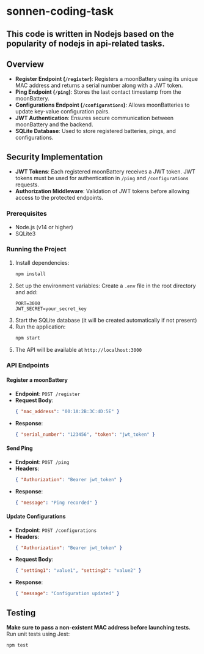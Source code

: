 # sonnen-coding-task

## This code is written in Nodejs based on the popularity of nodejs in api-related tasks.

## Overview
- **Register Endpoint (`/register`)**: Registers a moonBattery using its unique MAC address and returns a serial number along with a JWT token.
- **Ping Endpoint (`/ping`)**: Stores the last contact timestamp from the moonBattery.
- **Configurations Endpoint (`/configurations`)**: Allows moonBatteries to update key-value configuration pairs.
- **JWT Authentication**: Ensures secure communication between moonBattery and the backend.
- **SQLite Database**: Used to store registered batteries, pings, and configurations.

## Security Implementation
- **JWT Tokens**: Each registered moonBattery receives a JWT token. JWT tokens must be used for authentication in `/ping` and `/configurations` requests.
- **Authorization Middleware**: Validation of JWT tokens before allowing access to the protected endpoints.

### Prerequisites
- Node.js (v14 or higher)
- SQLite3

### Running the Project
1. Install dependencies:
   ```sh
   npm install
   ```
2. Set up the environment variables:
   Create a `.env` file in the root directory and add:
   ```env
   PORT=3000
   JWT_SECRET=your_secret_key
   ```
3. Start the SQLite database (it will be created automatically if not present)
4. Run the application:
   ```sh
   npm start
   ```
5. The API will be available at `http://localhost:3000`

### API Endpoints
#### Register a moonBattery
- **Endpoint**: `POST /register`
- **Request Body**:
  ```json
  { "mac_address": "00:1A:2B:3C:4D:5E" }
  ```
- **Response**:
  ```json
  { "serial_number": "123456", "token": "jwt_token" }
  ```

#### Send Ping
- **Endpoint**: `POST /ping`
- **Headers**:
  ```json
  { "Authorization": "Bearer jwt_token" }
  ```
- **Response**:
  ```json
  { "message": "Ping recorded" }
  ```

#### Update Configurations
- **Endpoint**: `POST /configurations`
- **Headers**:
  ```json
  { "Authorization": "Bearer jwt_token" }
  ```
- **Request Body**:
  ```json
  { "setting1": "value1", "setting2": "value2" }
  ```
- **Response**:
  ```json
  { "message": "Configuration updated" }
  ```

## Testing
**Make sure to pass a non-existent MAC address before launching tests.**
Run unit tests using Jest:
```sh
npm test
```
